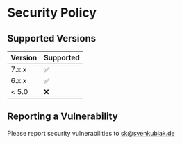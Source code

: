 # Security Policy

## Supported Versions

| Version | Supported          |
| ------- | ------------------ |
| 7.x.x   | :white_check_mark: |
| 6.x.x   | :white_check_mark: |
| < 5.0   | :x:                |

## Reporting a Vulnerability

Please report security vulnerabilities to sk@svenkubiak.de